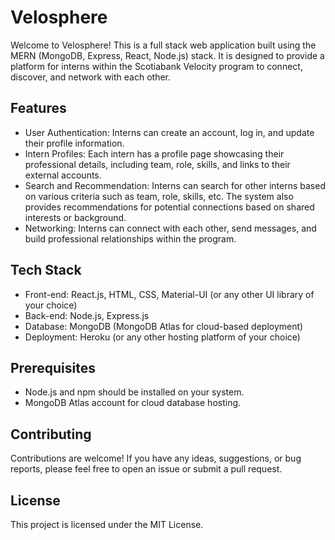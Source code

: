 # Velosphere

Welcome to Velosphere! This is a full stack web application built using the MERN (MongoDB, Express, React, Node.js) stack. It is designed to provide a platform for interns within the Scotiabank Velocity program to connect, discover, and network with each other.

## Features

- User Authentication: Interns can create an account, log in, and update their profile information.
- Intern Profiles: Each intern has a profile page showcasing their professional details, including team, role, skills, and links to their external accounts.
- Search and Recommendation: Interns can search for other interns based on various criteria such as team, role, skills, etc. The system also provides recommendations for potential connections based on shared interests or background.
- Networking: Interns can connect with each other, send messages, and build professional relationships within the program.

## Tech Stack

- Front-end: React.js, HTML, CSS, Material-UI (or any other UI library of your choice)
- Back-end: Node.js, Express.js
- Database: MongoDB (MongoDB Atlas for cloud-based deployment)
- Deployment: Heroku (or any other hosting platform of your choice)

## Prerequisites

- Node.js and npm should be installed on your system.
- MongoDB Atlas account for cloud database hosting.

## Contributing

Contributions are welcome! If you have any ideas, suggestions, or bug reports, please feel free to open an issue or submit a pull request.

## License

This project is licensed under the MIT License.

